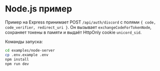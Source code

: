 # Node.js пример

Пример на Express принимает POST `/api/auth/discord` с полями `{ code, code_verifier, redirect_uri }`. Он вызывает `exchangeCodeForTokenNode`, сохраняет токены в памяти и выдаёт HttpOnly cookie `unicord_sid`.

Команды запуска:
```bash
cd examples/node-server
cp .env.example .env
npm install
npm run dev
```
